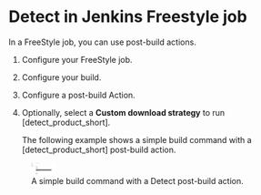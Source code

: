 # Detect in Jenkins Freestyle job
In a FreeStyle job, you can use post-build actions.

1. Configure your FreeStyle job.
1. Configure your build.
1. Configure a post-build Action.
1. Optionally, select a **Custom download strategy** to run [detect_product_short].

   The following example shows a simple build command with a [detect_product_short] post-build action.

<figure>
    <img src="../jenkinsplugin/images/JenkinsFreestyleJob.png" width="10%"
         alt="Jenkins Freestyle Job">
    <figcaption>A simple build command with a Detect post-build action.</figcaption>
</figure>
